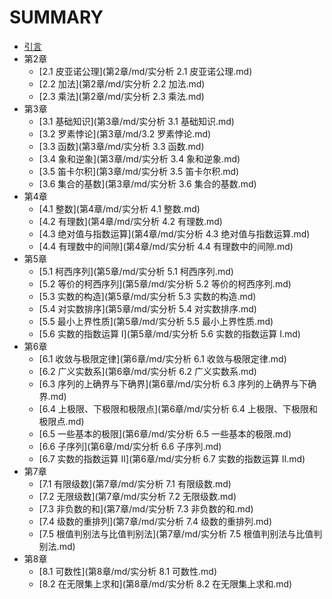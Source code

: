 # SUMMARY

* [引言](README.md)
* 第2章
  * [2.1 皮亚诺公理](第2章/md/实分析 2.1 皮亚诺公理.md)
  * [2.2 加法](第2章/md/实分析 2.2 加法.md)
  * [2.3 乘法](第2章/md/实分析 2.3 乘法.md)
* 第3章
  * [3.1 基础知识](第3章/md/实分析 3.1 基础知识.md)
  * [3.2 罗素悖论](第3章/md/3.2 罗素悖论.md)
  * [3.3 函数](第3章/md/实分析 3.3 函数.md)
  * [3.4 象和逆象](第3章/md/实分析 3.4 象和逆象.md)
  * [3.5 笛卡尔积](第3章/md/实分析 3.5 笛卡尔积.md)
  * [3.6 集合的基数](第3章/md/实分析 3.6 集合的基数.md)
* 第4章
  * [4.1 整数](第4章/md/实分析 4.1 整数.md)
  * [4.2 有理数](第4章/md/实分析 4.2 有理数.md)
  * [4.3 绝对值与指数运算](第4章/md/实分析 4.3 绝对值与指数运算.md)
  * [4.4 有理数中的间隙](第4章/md/实分析 4.4 有理数中的间隙.md)
* 第5章
  * [5.1 柯西序列](第5章/md/实分析 5.1 柯西序列.md)
  * [5.2 等价的柯西序列](第5章/md/实分析 5.2 等价的柯西序列.md)
  * [5.3 实数的构造](第5章/md/实分析 5.3 实数的构造.md)
  * [5.4 对实数排序](第5章/md/实分析 5.4 对实数排序.md)
  * [5.5 最小上界性质](第5章/md/实分析 5.5 最小上界性质.md)
  * [5.6 实数的指数运算 I](第5章/md/实分析 5.6 实数的指数运算 I.md)
* 第6章
  * [6.1 收敛与极限定律](第6章/md/实分析 6.1 收敛与极限定律.md)
  * [6.2 广义实数系](第6章/md/实分析 6.2 广义实数系.md)
  * [6.3 序列的上确界与下确界](第6章/md/实分析 6.3 序列的上确界与下确界.md)
  * [6.4 上极限、下极限和极限点](第6章/md/实分析 6.4 上极限、下极限和极限点.md)
  * [6.5 一些基本的极限](第6章/md/实分析 6.5 一些基本的极限.md)
  * [6.6 子序列](第6章/md/实分析 6.6 子序列.md)
  * [6.7 实数的指数运算 II](第6章/md/实分析 6.7 实数的指数运算 II.md)
* 第7章
  * [7.1 有限级数](第7章/md/实分析 7.1 有限级数.md)
  * [7.2 无限级数](第7章/md/实分析 7.2 无限级数.md)
  * [7.3 非负数的和](第7章/md/实分析 7.3 非负数的和.md)
  * [7.4 级数的重排列](第7章/md/实分析 7.4 级数的重排列.md)
  * [7.5 根值判别法与比值判别法](第7章/md/实分析 7.5 根值判别法与比值判别法.md)
* 第8章
  * [8.1 可数性](第8章/md/实分析 8.1 可数性.md)
  * [8.2 在无限集上求和](第8章/md/实分析 8.2 在无限集上求和.md)

